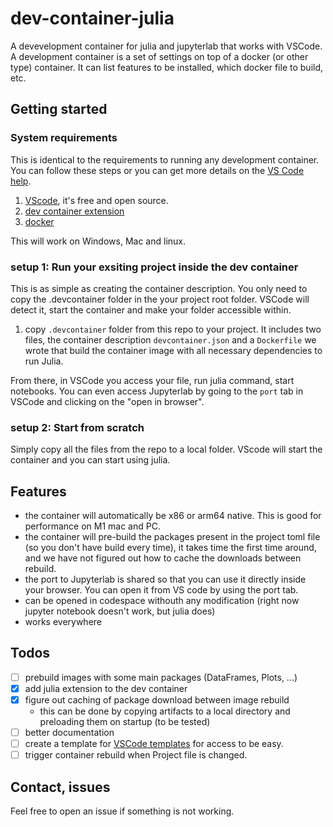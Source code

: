 # dev-container-julia

A devevelopment container for julia and jupyterlab that works with VSCode. A development container is a set of settings on top of a docker (or other type) container. It can list features to be installed, which docker file to build, etc.

## Getting started

### System requirements

This is identical to the requirements to running any development container. You can follow these steps or you can get more details on the [VS Code help](https://code.visualstudio.com/docs/devcontainers/containers).

 1. [VScode](https://code.visualstudio.com/), it's free and open source.
 2. [dev container extension ](https://marketplace.visualstudio.com/items?itemName=ms-vscode-remote.remote-containers)
 3. [docker](https://docs.docker.com/engine/install/) 

This will work on Windows, Mac and linux.

### setup 1: Run your exsiting project inside the dev container

This is as simple as creating the container description. You only need to copy the .devcontainer folder in the your project root folder. VSCode will detect it, start the container and make your folder accessible within.  

 1. copy `.devcontainer` folder from this repo to your project. It includes two files, the container description `devcontainer.json` and a `Dockerfile` we wrote that build the container image with all necessary dependencies to run Julia.  

From there, in VSCode you access your file, run julia command, start notebooks. You can even access Jupyterlab by going to the `port` tab in VSCode and clicking on the "open in browser".

### setup 2: Start from scratch

Simply copy all the files from the repo to a local folder. VScode will start the container and you can start using julia.

## Features

 - the container will automatically be x86 or arm64 native. This is good for performance on M1 mac and PC.
 - the container will pre-build the packages present in the project toml file (so you don't have build every time), it takes time the first time around, and we have not figured out how to cache the downloads between rebuild.
 - the port to Jupyterlab is shared so that you can use it directly inside your browser. You can open it from VS code by using the port tab.
 - can be opened in codespace withouth any modification (right now jupyter notebook doesn't work, but julia does)
 - works everywhere

## Todos

- [ ] prebuild images with some main packages (DataFrames, Plots, ...)
- [x] add julia extension to the dev container
- [x] figure out caching of package download between image rebuild
  - this can be done by copying artifacts to a local directory and preloading them on startup (to be tested)
- [ ] better documentation
- [ ] create a template for [VSCode templates](https://containers.dev/templates) for access to be easy.
- [ ] trigger container rebuild when Project file is changed.

## Contact, issues

Feel free to open an issue if something is not working.
